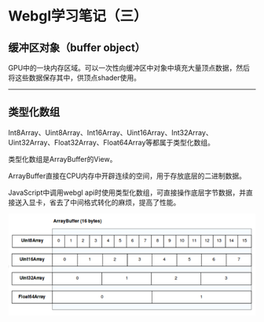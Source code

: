 # Webgl学习笔记（三）

## 缓冲区对象（buffer object）

GPU中的一块内存区域。可以一次性向缓冲区中对象中填充大量顶点数据，然后将这些数据保存其中，供顶点shader使用。

---

## 类型化数组

Int8Array、Uint8Array、Int16Array、Uint16Array、Int32Array、Uint32Array、Float32Array、Float64Array等都属于类型化数组。

类型化数组是ArrayBuffer的View。

ArrayBuffer直接在CPU内存中开辟连续的空间，用于存放底层的二进制数据。

JavaScript中调用webgl api时使用类型化数组，可直接操作底层字节数据，并直接送入显卡，省去了中间格式转化的麻烦，提高了性能。

![](/assets/typedarray.png)

